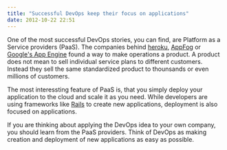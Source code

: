 ```yaml
---
title: "Successful DevOps keep their focus on applications"
date: 2012-10-22 22:51
---
```


One of the most successful DevOps stories, you can find, are Platform
as a Service providers (PaaS). The companies behind
[heroku](http://heroku.com), [AppFog](http://www.appfog.com) or
[Google's App Engine](https://cloud.google.com/products/index) found a
way to make operations a product. A product does not mean to sell
individual service plans to different customers. Instead they sell the
same standardized product to thounsands or even millions of customers.

The most interessting feature of PaaS is, that you simply deploy your
application to the cloud and scale it as you need. While developers
are using frameworks like [Rails](http://rubyonrails.org) to create
new applications, deployment is also focused on applications.

If you are thinking about applying the DevOps idea to your own
company, you should learn from the PaaS providers. Think of DevOps as
making creation and deployment of new applications as easy as
possible.
